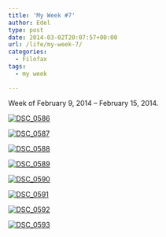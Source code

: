 ```yaml
---
title: 'My Week #7'
author: Edel
type: post
date: 2014-03-02T20:07:57+00:00
url: /life/my-week-7/
categories:
  - Filofax
tags:
  - my week

---
```

Week of February 9, 2014 &#8211; February 15, 2014.

[<img src="http://scattered.me/wp-content/uploads/2014/03/DSC_0586-1024x678.jpg" alt="DSC_0586" class="img-responsive" />][1]

[<img src="http://scattered.me/wp-content/uploads/2014/03/DSC_0587-1024x678.jpg" alt="DSC_0587" class="img-responsive" />][2]

[<img src="http://scattered.me/wp-content/uploads/2014/03/DSC_0588-1024x678.jpg" alt="DSC_0588" class="img-responsive" />][3]

[<img src="http://scattered.me/wp-content/uploads/2014/03/DSC_0589-1024x678.jpg" alt="DSC_0589" class="img-responsive" />][4]

[<img src="http://scattered.me/wp-content/uploads/2014/03/DSC_0590-1024x678.jpg" alt="DSC_0590" class="img-responsive" />][5]

[<img src="http://scattered.me/wp-content/uploads/2014/03/DSC_0591-1024x678.jpg" alt="DSC_0591" class="img-responsive" />][6]

[<img src="http://scattered.me/wp-content/uploads/2014/03/DSC_0592-1024x678.jpg" alt="DSC_0592" class="img-responsive" />][7]

[<img src="http://scattered.me/wp-content/uploads/2014/03/DSC_0593-1024x678.jpg" alt="DSC_0593" class="img-responsive" />][8]




 [1]: http://scattered.me/wp-content/uploads/2014/03/DSC_0586.jpg
 [2]: http://scattered.me/wp-content/uploads/2014/03/DSC_0587.jpg
 [3]: http://scattered.me/wp-content/uploads/2014/03/DSC_0588.jpg
 [4]: http://scattered.me/wp-content/uploads/2014/03/DSC_0589.jpg
 [5]: http://scattered.me/wp-content/uploads/2014/03/DSC_0590.jpg
 [6]: http://scattered.me/wp-content/uploads/2014/03/DSC_0591.jpg
 [7]: http://scattered.me/wp-content/uploads/2014/03/DSC_0592.jpg
 [8]: http://scattered.me/wp-content/uploads/2014/03/DSC_0593.jpg